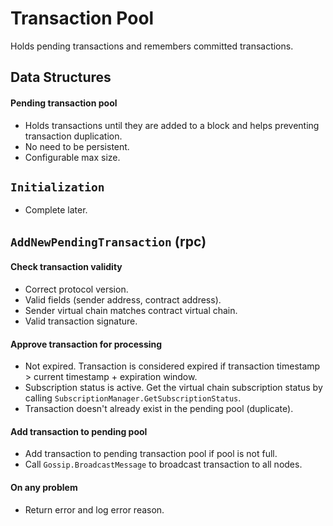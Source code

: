 # Transaction Pool

Holds pending transactions and remembers committed transactions.

## Data Structures

#### Pending transaction pool
* Holds transactions until they are added to a block and helps preventing transaction duplication.
* No need to be persistent.
* Configurable max size.

## `Initialization`

* Complete later.

## `AddNewPendingTransaction` (rpc)

#### Check transaction validity
* Correct protocol version.
* Valid fields (sender address, contract address).
* Sender virtual chain matches contract virtual chain.
* Valid transaction signature.

#### Approve transaction for processing
* Not expired. Transaction is considered expired if transaction timestamp > current timestamp + expiration window.
* Subscription status is active. Get the virtual chain subscription status by calling `SubscriptionManager.GetSubscriptionStatus`.
* Transaction doesn't already exist in the pending pool (duplicate).

#### Add transaction to pending pool
* Add transaction to pending transaction pool if pool is not full.
* Call `Gossip.BroadcastMessage` to broadcast transaction to all nodes.

#### On any problem
* Return error and log error reason.
